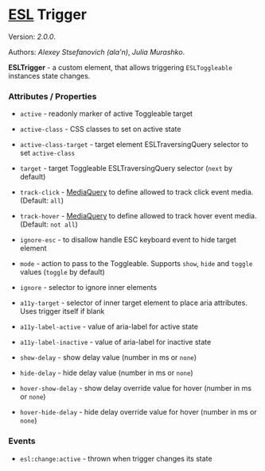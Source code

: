 # [ESL](../../../) Trigger

Version: *2.0.0*.

Authors: *Alexey Stsefanovich (ala'n)*, *Julia Murashko*.

<a name="intro"></a>

**ESLTrigger** - a custom element, that allows triggering `ESLToggleable` instances state changes.

### Attributes / Properties

- `active` - readonly marker of active Toggleable target

- `active-class` - CSS classes to set on active state

- `active-class-target` - target element ESLTraversingQuery selector to set `active-class`

- `target` - target Toggleable ESLTraversingQuery selector (`next` by default)

- `track-click` - [MediaQuery](../esl-media-query/README.md) to define allowed to track click event media. (Default: `all`)
  
- `track-hover` - [MediaQuery](../esl-media-query/README.md) to define allowed to track hover event media. (Default: `not all`)

- `ignore-esc` - to disallow handle ESC keyboard event to hide target element

- `mode` - action to pass to the Toggleable. Supports `show`, `hide` and `toggle` values (`toggle` by default)

- `ignore` - selector to ignore inner elements

- `a11y-target` - selector of inner target element to place aria attributes. Uses trigger itself if blank

- `a11y-label-active` - value of aria-label for active state

- `a11y-label-inactive` - value of aria-label for inactive state

- `show-delay` - show delay value (number in ms or `none`)

- `hide-delay` - hide delay value (number in ms or `none`)

- `hover-show-delay` - show delay override value for hover (number in ms or `none`)

- `hover-hide-delay` - hide delay override value for hover (number in ms or `none`)

### Events

- `esl:change:active` - thrown when trigger changes its state
